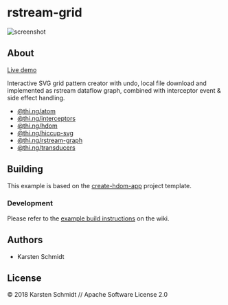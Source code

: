 # rstream-grid

![screenshot](https://raw.githubusercontent.com/thi-ng/umbrella/develop/assets/examples/rstream-grid.jpg)

## About

[Live demo](https://demo.thi.ng/umbrella/rstream-grid/)

Interactive SVG grid pattern creator with undo, local file download and
implemented as rstream dataflow graph, combined with interceptor event &
side effect handling.

- [@thi.ng/atom](https://github.com/thi-ng/umbrella/tree/develop/packages/atom)
- [@thi.ng/interceptors](https://github.com/thi-ng/umbrella/tree/develop/packages/interceptors)
- [@thi.ng/hdom](https://github.com/thi-ng/umbrella/tree/develop/packages/hdom)
- [@thi.ng/hiccup-svg](https://github.com/thi-ng/umbrella/tree/develop/packages/hiccup-svg)
- [@thi.ng/rstream-graph](https://github.com/thi-ng/umbrella/tree/develop/packages/rstream-graph)
- [@thi.ng/transducers](https://github.com/thi-ng/umbrella/tree/develop/packages/transducers)

## Building

This example is based on the
[create-hdom-app](https://github.com/thi-ng/create-hdom-app) project
template.

### Development

Please refer to the [example build
instructions](https://github.com/thi-ng/umbrella/wiki/Example-build-instructions)
on the wiki.

## Authors

- Karsten Schmidt

## License

&copy; 2018 Karsten Schmidt // Apache Software License 2.0
